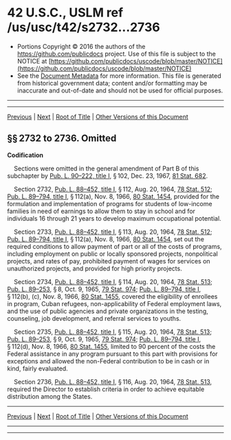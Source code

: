 ---
---

# 42 U.S.C., USLM ref /us/usc/t42/s2732...2736

* Portions Copyright © 2016 the authors of the https://github.com/publicdocs project.
  Use of this file is subject to the NOTICE at [https://github.com/publicdocs/uscode/blob/master/NOTICE](https://github.com/publicdocs/uscode/blob/master/NOTICE)
* See the [Document Metadata](././../../../../../..//README.md) for more information.
  This file is generated from historical government data; content and/or formatting may be inaccurate and out-of-date and should not be used for official purposes.

----------
----------

[Previous](./../../../../../..//us/usc/t42/ch34/schI/ptB/m__us_usc_t42_s2731.md) | [Next](./../../../../../..//us/usc/t42/ch34/schI/ptB/m__us_usc_t42_s2737...2749.md) | [Root of Title](./../../../../../../) | [Other Versions of this Document](https://publicdocs.github.io/go/links?ns=uslm&ref=%2Fus%2Fusc%2Ft42%2Fs2732...2736)

## §§ 2732 to 2736. Omitted

 __Codification__ 

    Sections were omitted in the general amendment of Part B of this subchapter by [Pub. L. 90–222, title I][/us/pl/90/222/tI], § 102, Dec. 23, 1967, [81 Stat. 682][/us/stat/81/682].

    Section 2732, [Pub. L. 88–452, title I][/us/pl/88/452/tI], § 112, Aug. 20, 1964, [78 Stat. 512][/us/stat/78/512]; [Pub. L. 89–794, title I][/us/pl/89/794/tI], § 112(a), Nov. 8, 1966, [80 Stat. 1454][/us/stat/80/1454], provided for the formulation and implementation of programs for students of low-income families in need of earnings to allow them to stay in school and for individuals 16 through 21 years to develop maximum occupational potential.

    Section 2733, [Pub. L. 88–452, title I][/us/pl/88/452/tI], § 113, Aug. 20, 1964, [78 Stat. 512][/us/stat/78/512]; [Pub. L. 89–794, title I][/us/pl/89/794/tI], § 112(a), Nov. 8, 1966, [80 Stat. 1454][/us/stat/80/1454], set out the required conditions to allow payment of part or all of the costs of programs, including employment on public or locally sponsored projects, nonpolitical projects, and rates of pay, prohibited payment of wages for services on unauthorized projects, and provided for high priority projects.

    Section 2734, [Pub. L. 88–452, title I][/us/pl/88/452/tI], § 114, Aug. 20, 1964, [78 Stat. 513][/us/stat/78/513]; [Pub. L. 89–253][/us/pl/89/253], § 8, Oct. 9, 1965, [79 Stat. 974][/us/stat/79/974]; [Pub. L. 89–794, title I][/us/pl/89/794/tI], § 112(b), (c), Nov. 8, 1966, [80 Stat. 1455][/us/stat/80/1455], covered the eligibility of enrollees in program, Cuban refugees, non-applicability of Federal employment laws, and the use of public agencies and private organizations in the testing, counseling, job development, and referral services to youths.

    Section 2735, [Pub. L. 88–452, title I][/us/pl/88/452/tI], § 115, Aug. 20, 1964, [78 Stat. 513][/us/stat/78/513]; [Pub. L. 89–253][/us/pl/89/253], § 9, Oct. 9, 1965, [79 Stat. 974][/us/stat/79/974]; [Pub. L. 89–794, title I][/us/pl/89/794/tI], § 112(d), Nov. 8, 1966, [80 Stat. 1455][/us/stat/80/1455], limited to 90 percent of the costs the Federal assistance in any program pursuant to this part with provisions for exceptions and allowed the non-Federal contribution to be in cash or in kind, fairly evaluated.

    Section 2736, [Pub. L. 88–452, title I][/us/pl/88/452/tI], § 116, Aug. 20, 1964, [78 Stat. 513][/us/stat/78/513], required the Director to establish criteria in order to achieve equitable distribution among the States.

----------

[Previous](./../../../../../..//us/usc/t42/ch34/schI/ptB/m__us_usc_t42_s2731.md) | [Next](./../../../../../..//us/usc/t42/ch34/schI/ptB/m__us_usc_t42_s2737...2749.md) | [Root of Title](./../../../../../../) | [Other Versions of this Document](https://publicdocs.github.io/go/links?ns=uslm&ref=%2Fus%2Fusc%2Ft42%2Fs2732...2736)

----------
----------

[/us/pl/90/222/tI]: https://publicdocs.github.io/go/links?ns=uslm&ref=%2Fus%2Fpl%2F90%2F222%2FtI
[/us/stat/81/682]: https://publicdocs.github.io/go/links?ns=uslm&ref=%2Fus%2Fstat%2F81%2F682
[/us/pl/88/452/tI]: https://publicdocs.github.io/go/links?ns=uslm&ref=%2Fus%2Fpl%2F88%2F452%2FtI
[/us/stat/78/512]: https://publicdocs.github.io/go/links?ns=uslm&ref=%2Fus%2Fstat%2F78%2F512
[/us/pl/89/794/tI]: https://publicdocs.github.io/go/links?ns=uslm&ref=%2Fus%2Fpl%2F89%2F794%2FtI
[/us/stat/80/1454]: https://publicdocs.github.io/go/links?ns=uslm&ref=%2Fus%2Fstat%2F80%2F1454
[/us/pl/88/452/tI]: https://publicdocs.github.io/go/links?ns=uslm&ref=%2Fus%2Fpl%2F88%2F452%2FtI
[/us/stat/78/512]: https://publicdocs.github.io/go/links?ns=uslm&ref=%2Fus%2Fstat%2F78%2F512
[/us/pl/89/794/tI]: https://publicdocs.github.io/go/links?ns=uslm&ref=%2Fus%2Fpl%2F89%2F794%2FtI
[/us/stat/80/1454]: https://publicdocs.github.io/go/links?ns=uslm&ref=%2Fus%2Fstat%2F80%2F1454
[/us/pl/88/452/tI]: https://publicdocs.github.io/go/links?ns=uslm&ref=%2Fus%2Fpl%2F88%2F452%2FtI
[/us/stat/78/513]: https://publicdocs.github.io/go/links?ns=uslm&ref=%2Fus%2Fstat%2F78%2F513
[/us/pl/89/253]: https://publicdocs.github.io/go/links?ns=uslm&ref=%2Fus%2Fpl%2F89%2F253
[/us/stat/79/974]: https://publicdocs.github.io/go/links?ns=uslm&ref=%2Fus%2Fstat%2F79%2F974
[/us/pl/89/794/tI]: https://publicdocs.github.io/go/links?ns=uslm&ref=%2Fus%2Fpl%2F89%2F794%2FtI
[/us/stat/80/1455]: https://publicdocs.github.io/go/links?ns=uslm&ref=%2Fus%2Fstat%2F80%2F1455
[/us/pl/88/452/tI]: https://publicdocs.github.io/go/links?ns=uslm&ref=%2Fus%2Fpl%2F88%2F452%2FtI
[/us/stat/78/513]: https://publicdocs.github.io/go/links?ns=uslm&ref=%2Fus%2Fstat%2F78%2F513
[/us/pl/89/253]: https://publicdocs.github.io/go/links?ns=uslm&ref=%2Fus%2Fpl%2F89%2F253
[/us/stat/79/974]: https://publicdocs.github.io/go/links?ns=uslm&ref=%2Fus%2Fstat%2F79%2F974
[/us/pl/89/794/tI]: https://publicdocs.github.io/go/links?ns=uslm&ref=%2Fus%2Fpl%2F89%2F794%2FtI
[/us/stat/80/1455]: https://publicdocs.github.io/go/links?ns=uslm&ref=%2Fus%2Fstat%2F80%2F1455
[/us/pl/88/452/tI]: https://publicdocs.github.io/go/links?ns=uslm&ref=%2Fus%2Fpl%2F88%2F452%2FtI
[/us/stat/78/513]: https://publicdocs.github.io/go/links?ns=uslm&ref=%2Fus%2Fstat%2F78%2F513


